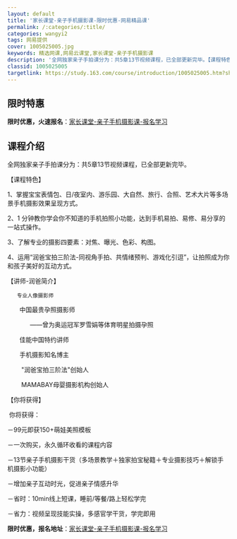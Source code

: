 ```yaml
---
layout: default
title: '家长课堂-亲子手机摄影课-限时优惠-网易精品课'
permalink: /:categories/:title/
categories: wangyi2
tags: 网易提供
cover: 1005025005.jpg
keywords: 精选网课,网易云课堂,家长课堂-亲子手机摄影课
description: '全网独家亲子手拍课分为：共5章13节视频课程，已全部更新完毕。【课程特色】1、掌握宝宝表情包、日/夜室内、游乐园、大自然'
classid: 1005025005
targetlink: https://study.163.com/course/introduction/1005025005.htm?share=1&shareId=1025206652&utm_campaign=share&utm_medium=iphoneShare&utm_source=&utm_u=1025206652
---
```


## 限时特惠

**限时优惠，火速报名**：[家长课堂-亲子手机摄影课-报名学习](https://study.163.com/course/introduction/1005025005.htm?share=1&shareId=1025206652&utm_campaign=share&utm_medium=iphoneShare&utm_source=&utm_u=1025206652)

## 课程介绍

全网独家亲子手拍课分为：共5章13节视频课程，已全部更新完毕。



【课程特色】

1、掌握宝宝表情包、日/夜室内、游乐园、大自然、旅行、合照、艺术大片等多场景手机摄影效果呈现方式。

2、1 分钟教你学会你不知道的手机拍照小功能，达到手机易拍、易修、易分享的一站式操作。

3、了解专业的摄影四要素：对焦、曝光、色彩、构图。

4、运用“润爸宝拍三阶法-同视角手拍、共情绪预判、游戏化引逗”，让拍照成为你和孩子美好的互动方式。



【讲师-润爸简介】

       专业人像摄影师

       中国最贵孕照摄影师

             ——曾为奥运冠军罗雪娟等体育明星拍摄孕照

       佳能中国特约讲师

       手机摄影知名博主

        "润爸宝拍三阶法"创始人

        MAMABAY母婴摄影机构创始人



【你将获得】

 你将获得：

－99元即获150+萌娃美照模板

－一次购买，永久循环收看的课程内容

－13节亲子手机摄影干货（多场景教学＋独家拍宝秘籍＋专业摄影技巧＋解锁手机摄影小功能）

－增加亲子互动时光，促进亲子情感升华

－省时：10min线上短课，睡前/等餐/路上轻松学完

－省力：视频呈现技能实操，多感官学干货，学完即用

**限时优惠，报名地址**：[家长课堂-亲子手机摄影课-报名学习](https://study.163.com/course/introduction/1005025005.htm?share=1&shareId=1025206652&utm_campaign=share&utm_medium=iphoneShare&utm_source=&utm_u=1025206652)

